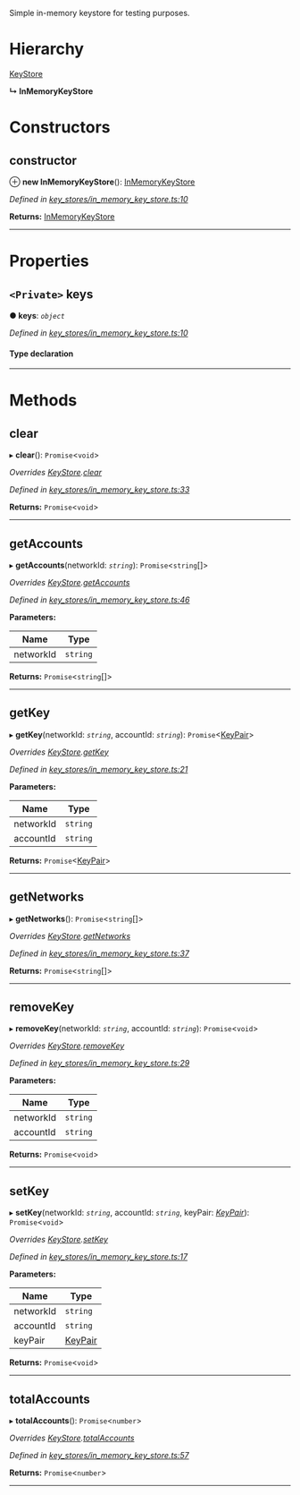 

Simple in-memory keystore for testing purposes.

# Hierarchy

 [KeyStore](_key_stores_keystore_.keystore.md)

**↳ InMemoryKeyStore**

# Constructors

<a id="constructor"></a>

##  constructor

⊕ **new InMemoryKeyStore**(): [InMemoryKeyStore](_key_stores_in_memory_key_store_.inmemorykeystore.md)

*Defined in [key_stores/in_memory_key_store.ts:10](https://github.com/nearprotocol/nearlib/blob/c8da0d8/src.ts/key_stores/in_memory_key_store.ts#L10)*

**Returns:** [InMemoryKeyStore](_key_stores_in_memory_key_store_.inmemorykeystore.md)

___

# Properties

<a id="keys"></a>

## `<Private>` keys

**● keys**: *`object`*

*Defined in [key_stores/in_memory_key_store.ts:10](https://github.com/nearprotocol/nearlib/blob/c8da0d8/src.ts/key_stores/in_memory_key_store.ts#L10)*

#### Type declaration

[key: `string`]: `string`

___

# Methods

<a id="clear"></a>

##  clear

▸ **clear**(): `Promise`<`void`>

*Overrides [KeyStore](_key_stores_keystore_.keystore.md).[clear](_key_stores_keystore_.keystore.md#clear)*

*Defined in [key_stores/in_memory_key_store.ts:33](https://github.com/nearprotocol/nearlib/blob/c8da0d8/src.ts/key_stores/in_memory_key_store.ts#L33)*

**Returns:** `Promise`<`void`>

___
<a id="getaccounts"></a>

##  getAccounts

▸ **getAccounts**(networkId: *`string`*): `Promise`<`string`[]>

*Overrides [KeyStore](_key_stores_keystore_.keystore.md).[getAccounts](_key_stores_keystore_.keystore.md#getaccounts)*

*Defined in [key_stores/in_memory_key_store.ts:46](https://github.com/nearprotocol/nearlib/blob/c8da0d8/src.ts/key_stores/in_memory_key_store.ts#L46)*

**Parameters:**

| Name | Type |
| ------ | ------ |
| networkId | `string` |

**Returns:** `Promise`<`string`[]>

___
<a id="getkey"></a>

##  getKey

▸ **getKey**(networkId: *`string`*, accountId: *`string`*): `Promise`<[KeyPair](_utils_key_pair_.keypair.md)>

*Overrides [KeyStore](_key_stores_keystore_.keystore.md).[getKey](_key_stores_keystore_.keystore.md#getkey)*

*Defined in [key_stores/in_memory_key_store.ts:21](https://github.com/nearprotocol/nearlib/blob/c8da0d8/src.ts/key_stores/in_memory_key_store.ts#L21)*

**Parameters:**

| Name | Type |
| ------ | ------ |
| networkId | `string` |
| accountId | `string` |

**Returns:** `Promise`<[KeyPair](_utils_key_pair_.keypair.md)>

___
<a id="getnetworks"></a>

##  getNetworks

▸ **getNetworks**(): `Promise`<`string`[]>

*Overrides [KeyStore](_key_stores_keystore_.keystore.md).[getNetworks](_key_stores_keystore_.keystore.md#getnetworks)*

*Defined in [key_stores/in_memory_key_store.ts:37](https://github.com/nearprotocol/nearlib/blob/c8da0d8/src.ts/key_stores/in_memory_key_store.ts#L37)*

**Returns:** `Promise`<`string`[]>

___
<a id="removekey"></a>

##  removeKey

▸ **removeKey**(networkId: *`string`*, accountId: *`string`*): `Promise`<`void`>

*Overrides [KeyStore](_key_stores_keystore_.keystore.md).[removeKey](_key_stores_keystore_.keystore.md#removekey)*

*Defined in [key_stores/in_memory_key_store.ts:29](https://github.com/nearprotocol/nearlib/blob/c8da0d8/src.ts/key_stores/in_memory_key_store.ts#L29)*

**Parameters:**

| Name | Type |
| ------ | ------ |
| networkId | `string` |
| accountId | `string` |

**Returns:** `Promise`<`void`>

___
<a id="setkey"></a>

##  setKey

▸ **setKey**(networkId: *`string`*, accountId: *`string`*, keyPair: *[KeyPair](_utils_key_pair_.keypair.md)*): `Promise`<`void`>

*Overrides [KeyStore](_key_stores_keystore_.keystore.md).[setKey](_key_stores_keystore_.keystore.md#setkey)*

*Defined in [key_stores/in_memory_key_store.ts:17](https://github.com/nearprotocol/nearlib/blob/c8da0d8/src.ts/key_stores/in_memory_key_store.ts#L17)*

**Parameters:**

| Name | Type |
| ------ | ------ |
| networkId | `string` |
| accountId | `string` |
| keyPair | [KeyPair](_utils_key_pair_.keypair.md) |

**Returns:** `Promise`<`void`>

___
<a id="totalaccounts"></a>

##  totalAccounts

▸ **totalAccounts**(): `Promise`<`number`>

*Overrides [KeyStore](_key_stores_keystore_.keystore.md).[totalAccounts](_key_stores_keystore_.keystore.md#totalaccounts)*

*Defined in [key_stores/in_memory_key_store.ts:57](https://github.com/nearprotocol/nearlib/blob/c8da0d8/src.ts/key_stores/in_memory_key_store.ts#L57)*

**Returns:** `Promise`<`number`>

___

